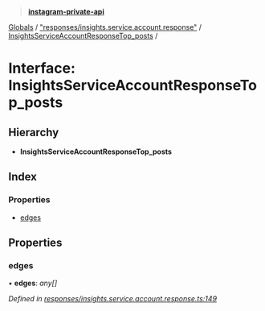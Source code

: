 > **[instagram-private-api](../README.md)**

[Globals](../README.md) / ["responses/insights.service.account.response"](../modules/_responses_insights_service_account_response_.md) / [InsightsServiceAccountResponseTop_posts](_responses_insights_service_account_response_.insightsserviceaccountresponsetop_posts.md) /

# Interface: InsightsServiceAccountResponseTop_posts

## Hierarchy

* **InsightsServiceAccountResponseTop_posts**

## Index

### Properties

* [edges](_responses_insights_service_account_response_.insightsserviceaccountresponsetop_posts.md#edges)

## Properties

###  edges

• **edges**: *any[]*

*Defined in [responses/insights.service.account.response.ts:149](https://github.com/dilame/instagram-private-api/blob/3e16058/src/responses/insights.service.account.response.ts#L149)*